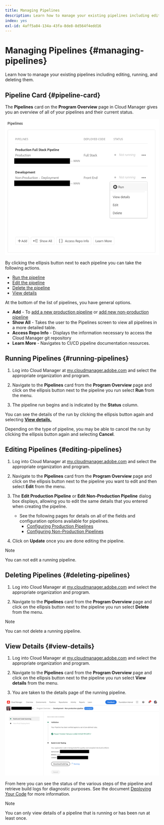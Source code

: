 ```yaml
---
title: Managing Pipelines
description: Learn how to manage your existing pipelines including editing, running, and deleting them.
index: yes
exl-id: 4aff5a84-134a-43fa-8de8-8d564f4edd16
---
```

# Managing Pipelines {#managing-pipelines}

Learn how to manage your existing pipelines including editing, running, and deleting them.

## Pipeline Card {#pipeline-card}

The **Pipelines** card on the **Program Overview** page in Cloud Manager gives you an overview of all of your pipelines and their current status.

![Pipelines card in Cloud Manager](/help/implementing/cloud-manager/assets/configure-pipeline/pipelines-card.png)

By clicking the ellipsis button next to each pipeline you can take the following actions.

* [Run the pipeline](#running-pipelines)
* [Edit the pipeline](#editing-pipelines)
* [Delete the pipeline](#deleting-pipelines)
* [View details](#view-details)

At the bottom of the list of pipelines, you have general options.

* **Add** - To [add a new production pipeline](configuring-production-pipelines.md) or [add new non-production pipeline](configuring-non-production-pipelines.md)
* **Show All** - Takes the user to the Pipelines screen to view all pipelines in a more detailed table.
* **Access Repo Info** - Displays the information necessary to access the Cloud Manager git repository
* **Learn More** - Navigates to CI/CD pipeline documentation resources. 

## Running Pipelines {#running-pipelines}

1. Log into Cloud Manager at [my.cloudmanager.adobe.com](https://my.cloudmanager.adobe.com/) and select the appropriate organization and program.

1. Navigate to the **Pipelines** card from the **Program Overview** page and click on the ellipsis button next to the pipeline you run select **Run** from the menu.

1. The pipeline run begins and is indicated by the **Status** column. 

You can see the details of the run by clicking the ellipsis button again and selecting **[View details.](#view-details)**

Depending on the type of pipeline, you may be able to cancel the run by clicking the ellipsis button again and selecting **Cancel**.

## Editing Pipelines {#editing-pipelines}

1. Log into Cloud Manager at [my.cloudmanager.adobe.com](https://my.cloudmanager.adobe.com/) and select the appropriate organization and program.

1. Navigate to the **Pipelines** card from the **Program Overview** page and click on the ellipsis button next to the pipeline you want to edit and then select **Edit** from the menu.

1. The **Edit Production Pipeline** or **Edit Non-Production Pipeline** dialog box displays, allowing you to edit the same details that you entered when creating the pipeline.

   * See the following pages for details on all of the fields and configuration options available for pipelines.
     * [Configuring Production Pipelines](configuring-production-pipelines.md)
     * [Configuring Non-Production Pipelines](configuring-non-production-pipelines.md)

1. Click on **Update** once you are done editing the pipeline.

>[!NOTE]
>
>You can not edit a running pipeline.

## Deleting Pipelines {#deleting-pipelines}

1. Log into Cloud Manager at [my.cloudmanager.adobe.com](https://my.cloudmanager.adobe.com/) and select the appropriate organization and program.

1. Navigate to the **Pipelines** card from the **Program Overview** page and click on the ellipsis button next to the pipeline you run select **Delete** from the menu.

>[!NOTE]
>
>You can not delete a running pipeline.

## View Details {#view-details}

1. Log into Cloud Manager at [my.cloudmanager.adobe.com](https://my.cloudmanager.adobe.com/) and select the appropriate organization and program.

1. Navigate to the **Pipelines** card from the **Program Overview** page and click on the ellipsis button next to the pipeline you run select **View details** from the menu.

1. You are taken to the details page of the running pipeline.

![Pipeline details](/help/implementing/cloud-manager/assets/configure-pipeline/pipeline-running-details.png)

From here you can see the status of the various steps of the pipeline and retrieve build logs for diagnostic purposes. See the document [Deploying Your Code](/help/implementing/cloud-manager/deploy-code.md) for more information.

>[!NOTE]
>
>You can only view details of a pipeline that is running or has been run at least once.
